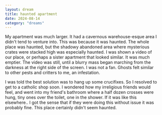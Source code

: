 ```yaml
---
layout: dream
title: haunted apartment
date: 2024-08-14
category: "dreams"
---
```


My apartment was much larger. It had a cavernous warehouse-esque area I didn't tend to venture into. This was because it was haunted. The whole place was haunted, but the shadowy abandoned area where mysterious crates were stacked high was especially haunted.
I was shown a video of our place, or perhaps a sister apartment that looked similar. It was much emptier. The video was still, until a blurry mass began marching from the darkness at the right side of the screen. I was not a fan. Ghosts felt similar to other pests and critters to me, an infestation. 

I was told the best solution was to hang up some crucifixes. So I resolved to get to a catholic shop soon. I wondered how my irreligious friends would feel, and went into my friend's bathroom where a half dozen crosses were hung, tiny ones over the toilet, one in the shower. If it was like this elsewhere.. I got the sense that if they were doing this without issue it was probably fine. This place certainly didn't seem haunted.
